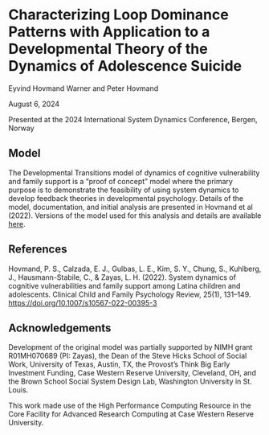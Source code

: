 # Characterizing Loop Dominance Patterns with Application to a Developmental Theory of the Dynamics of Adolescence Suicide

Eyvind Hovmand Warner and Peter Hovmand

August 6, 2024

Presented at the 2024 International System Dynamics Conference, Bergen, Norway

## Model
The Developmental Transitions model of dynamics of cognitive vulnerability and family support is a “proof of concept” model where the primary purpose is to demonstrate the feasibility of using system dynamics to develop feedback theories in developmental psychology. Details of the model, documentation, and initial analysis are presented in Hovmand et al (2022). Versions of the model used for this analysis and details are available [here](https://github.com/CBSDLab/Developmental_Transitions).

## References
Hovmand, P. S., Calzada, E. J., Gulbas, L. E., Kim, S. Y., Chung, S., Kuhlberg, J., Hausmann-Stabile, C., & Zayas, L. H. (2022). System dynamics of cognitive vulnerabilities and family support among Latina children and adolescents. Clinical Child and Family Psychology Review, 25(1), 131–149. https://doi.org/10.1007/s10567-022-00395-3

## Acknowledgements
Development of the original model was partially supported by NIMH grant R01MH070689 (PI: Zayas), the Dean of the Steve Hicks School of Social Work, University of Texas, Austin, TX, the Provost’s Think Big Early Investment Funding, Case Western Reserve University, Cleveland, OH, and the Brown School Social System Design Lab, Washington University in St. Louis.

This work made use of the High Performance Computing Resource in the Core Facility for Advanced Research Computing at Case Western Reserve University.




